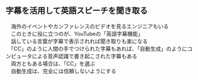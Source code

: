 ## 字幕を活用して英語スピーチを聞き取る
　海外のイベントやカンファレンスのビデオを見るエンジニアもいる  
　このときに役に立つのが、YouTubeの「英語字幕機能」  
　話している言葉が字幕で表示されれば聞き取りも楽になる  
　「CC」のように人間の手でつけられた字幕もあれば、「自動生成」のようにコンピュータによる音声認識で書き起こされた字幕もある  
　両方ともある場合は、「CC」を選ぶ  
　自動生成は、完全には信頼しないようにする
